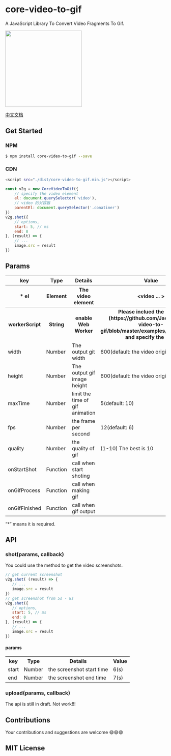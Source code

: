 # core-video-to-gif

A JavaScript Library To Convert Video Fragments To Gif.

<img width="240" src="./docs/core-video-to-gif.png">

[中文文档](./docs/README-ZH.md)

## Get Started

### NPM

``` bash
$ npm install core-video-to-gif --save
```

### CDN

``` bash
<script src="./dist/core-video-to-gif.min.js"></script>
```

``` js
const v2g = new CoreVideoToGif({
    // specify the video element
    el: document.querySelector('video'),
    // video 的父容器
    parentEl: document.querySelector('.conatiner')
})
v2g.shot({
    // options,
    start: 5, // ms
    end: 8
}, (result) => {
    // ...
    image.src = result
})
```

## Params

<table width="100%">
    <tr>
        <th>key</th>
        <th>Type</th>
        <th>Details</th>
        <th>Value</th>
    </tr>
    <tr>
        <th> * el</th>
        <th>Element</th>
        <th>The video element</th>
        <th>&lt;video ... &gt;</th>
    </tr>
    <tr>
        <th> workerScript</th>
        <th>String</th>
        <th>enable Web Worker</th>
        <th>Please inclued the [script](https://github.com/JackPu/core-video-to-gif/blob/master/examples/gif.worker.js), and specify the path</th>
    </tr>
    <tr>
        <td>width</td>
        <td>Number</td>
        <td>The output git width</td>
        <td>600(default: the video original height)</td>
    </tr>
    <tr>
        <td>height</td>
        <td>Number</td>
        <td>The output gif image height</td>
        <td>600(default: the video original height)</td>
    </tr>
    <tr>
        <td>maxTime</td>
        <td>Number</td>
        <td>limit the time of gif animation</td>
        <td>5(default: 10)</td>
    </tr>
    <tr>
        <td>fps</td>
        <td>Number</td>
        <td>the frame per second</td>
        <td>12(default: 6)</td>
    </tr>
    <tr>
        <td>quality</td>
        <td>Number</td>
        <td>the quality of gif</td>
        <td>(1-10) The best is 10</td>
    </tr>
    <tr>
        <td>onStartShot</td>
        <td>Function</td>
        <td>call when start shoting</td>
        <td></td>
    </tr>
    <tr>
        <td>onGifProcess</td>
        <td>Function</td>
        <td>call when making gif</td>
        <td></td>
    </tr>
    <tr>
        <td>onGifFinished</td>
        <td>Function</td>
        <td>call when gif output</td>
        <td></td>
    </tr>
</table>

 “*” means it is required.

##  API

### shot(params, callback)

 You could use the method to get the video screenshots.

 ``` js
 // get current screenshot
v2g.shot( (result) => {
    // ...
    image.src = result
})
// get screenshot from 5s - 8s
v2g.shot({
    // options,
    start: 5, // ms
    end: 8
}, (result) => {
    // ...
    image.src = result
})
 ```

 #### params 

 <table width="100%">
    <tr>
        <th>key</th>
        <th>Type</th>
        <th>Details</th>
        <th>Value</th>
    </tr>
    <tr>
        <td>start</td>
        <td>Number</td>
        <td>the screenshot start time</td>
        <td>6(s)</td>
    </tr>
    <tr>
        <td>end</td>
        <td>Number</td>
        <td>the screenshot end time</td>
        <td>7(s)</td>
    </tr>
</table>

### upload(params, callback)

The api is still in draft. Not work!!!


## Contributions

Your contributions and suggestions are welcome 😄😄😄

## MIT License











